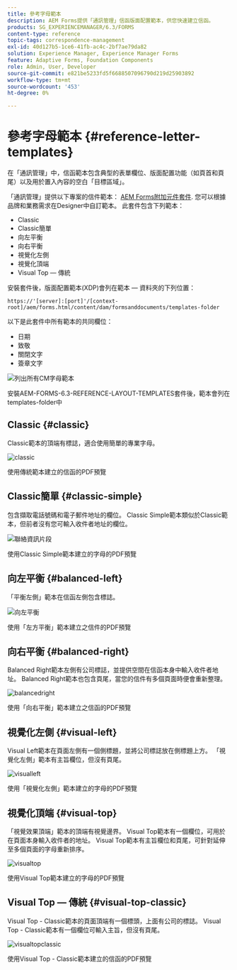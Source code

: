 ```yaml
---
title: 參考字母範本
description: AEM Forms提供「通訊管理」信函版面配置範本，供您快速建立信函。
products: SG_EXPERIENCEMANAGER/6.3/FORMS
content-type: reference
topic-tags: correspondence-management
exl-id: 40d127b5-1ce6-41fb-ac4c-2bf7ae79da82
solution: Experience Manager, Experience Manager Forms
feature: Adaptive Forms, Foundation Components
role: Admin, User, Developer
source-git-commit: e821be5233fd5f6688507096790d219d25903892
workflow-type: tm+mt
source-wordcount: '453'
ht-degree: 0%

---
```


# 參考字母範本 {#reference-letter-templates}

在「通訊管理」中，信函範本包含典型的表單欄位、版面配置功能（如頁首和頁尾）以及用於置入內容的空白「目標區域」。

「通訊管理」提供以下專案的信件範本： [AEM Forms附加元件套件](https://experienceleague.adobe.com/docs/experience-manager-release-information/aem-release-updates/forms-updates/aem-forms-releases.html?lang=en). 您可以根據品牌和業務需求在Designer中自訂範本。 此套件包含下列範本：

* Classic
* Classic簡單
* 向左平衡
* 向右平衡
* 視覺化左側
* 視覺化頂端
* Visual Top — 傳統

安裝套件後，版面配置範本(XDP)會列在範本 — 資料夾的下列位置：

`https://'[server]:[port]'/[context-root]/aem/forms.html/content/dam/formsanddocuments/templates-folder`

以下是此套件中所有範本的共同欄位：

* 日期
* 致敬
* 關閉文字
* 簽章文字

![列出所有CM字母範本](assets/templatescorrespondence.png)

安裝AEM-FORMS-6.3-REFERENCE-LAYOUT-TEMPLATES套件後，範本會列在templates-folder中

## Classic {#classic}

Classic範本的頂端有標誌，適合使用簡單的專業字母。

![classic](assets/classic.png)

使用傳統範本建立的信函的PDF預覽

## Classic簡單 {#classic-simple}

包含擷取電話號碼和電子郵件地址的欄位。 Classic Simple範本類似於Classic範本，但前者沒有您可輸入收件者地址的欄位。

![聯絡資訊片段](assets/classicsimple.png)

使用Classic Simple範本建立的字母的PDF預覽

## 向左平衡 {#balanced-left}

「平衡左側」範本在信函左側包含標誌。

![向左平衡](assets/balancedleft.png)

使用「左方平衡」範本建立之信件的PDF預覽

## 向右平衡 {#balanced-right}

Balanced Right範本左側有公司標誌，並提供空間在信函本身中輸入收件者地址。 Balanced Right範本也包含頁尾，當您的信件有多個頁面時便會重新整理。

![balancedright](assets/balancedright.png)

使用「向右平衡」範本建立之信函的PDF預覽

## 視覺化左側 {#visual-left}

Visual Left範本在頁面左側有一個側標題，並將公司標誌放在側標題上方。 「視覺化左側」範本有主旨欄位，但沒有頁尾。

![visualleft](assets/visualleft.png)

使用「視覺化左側」範本建立的字母的PDF預覽

## 視覺化頂端 {#visual-top}

「視覺效果頂端」範本的頂端有視覺邊界。 Visual Top範本有一個欄位，可用於在頁面本身輸入收件者的地址。 Visual Top範本有主旨欄位和頁尾，可針對延伸至多個頁面的字母重新排序。

![visualtop](assets/visualtop.png)

使用Visual Top範本建立的字母的PDF預覽

## Visual Top — 傳統 {#visual-top-classic}

Visual Top - Classic範本的頁面頂端有一個標頭，上面有公司的標誌。 Visual Top - Classic範本有一個欄位可輸入主旨，但沒有頁尾。

![visualtopclassic](assets/visualtopclassic.png)

使用Visual Top - Classic範本建立的信函的PDF預覽
